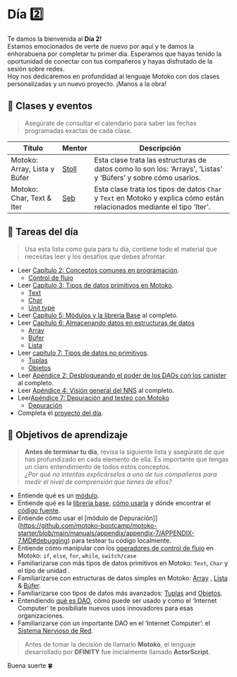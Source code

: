 # Día 2️⃣
Te damos la bienvenida al **Día 2!** <br/>
Estamos emocionados de verte de nuevo por aquí y te damos la enhorabuena por completar tu primer día. Esperamos que hayas tenido la oportunidad de conectar con tus compañeros y hayas disfrutado de la sesión sobre redes. <br/>
Hoy nos dedicaremos en profundidad al lenguaje Motoko con dos clases personalizadas y un nuevo proyecto. ¡Manos a la obra!
## 🍿 Clases y eventos
> Asegúrate de consultar el calendario para saber las fechas programadas exactas de cada clase.

| Título | Mentor |  Descripción|
|-----------------|-----------------|-----------------|
 Motoko: Array, Lista y Búfer | <a href="https://twitter.com/mariano_stoll" target="_blank"> Stoll </a> | Esta clase trata las estructuras de datos como lo son los: ‘Arrays’, ‘Listas’ y ‘Búfers’ y sobre cómo usarlos. 
| Motoko: Char, Text & Iter | <a href="https://twitter.com/seb_icp" target="_blank"> Seb  </a> | Esta clase trata los tipos de datos `Char` y `Text` en Motoko y explica cómo están relacionados mediante el tipo ‘Iter’.
##  🧭 Tareas del día
> Usa esta lista como guía para tu día, contiene todo el material que necesitas leer y los desafíos que debes afrontar.
- Leer [Capítulo 2: Conceptos comunes en programación](../../manuals/capítulos/capítulo-2/capítulo-2.MD).
    - [Control de flujo](https://github.com/motoko-bootcamp/motoko-starter/blob/main/manuals/capítulos/capítulo-2/capítulo-2.MD#%EF%B8%8F-control-flow)
- Leer [Capítulo 3: Tipos de datos primitivos en Motoko](../../manuals/capítulos/capítulo-3/capítulo-3.MD).
    - [Text](https://github.com/motoko-bootcamp/motoko-starter/blob/main/manuals/capítulos/capítulo-3/capítulo-3.MD#-text)
    - [Char](https://github.com/motoko-bootcamp/motoko-starter/blob/main/manuals/capítulos/capítulo-3/capítulo-3.MD#-char)
    - [Unit type](https://github.com/motoko-bootcamp/motoko-starter/blob/main/manuals/capítulos/capítulo-3/capítulo-3.MD#-unit-type)
- Leer [Capítulo 5: Módulos y la librería Base](../../manuals/capítulos/capítulo-5/capítulo-5.MD)  al completo.
- Leer [Capítulo 6: Almacenando datos en estructuras de datos](../../manuals/capítulos/capítulo-6/capítulo-6.MD)
    - [Array](https://github.com/motoko-bootcamp/motoko-starter/blob/main/manuals/capítulos/capítulo-6/capítulo-6.MD#%EF%B8%8F-array)
    - [Búfer](https://github.com/motoko-bootcamp/motoko-starter/blob/main/manuals/capítulos/capítulo-6/capítulo-6.MD#-buffer)
    - [Lista](https://github.com/motoko-bootcamp/motoko-starter/blob/main/manuals/capítulos/capítulo-6/capítulo-6.MD#-list)
- Leer [capítulo 7: Tipos de datos no primitivos](../../manuals/capítulos/capítulo-7/capítulo-7.MD).
    - [Tuplas](https://github.com/motoko-bootcamp/motoko-starter/blob/main/manuals/capítulos/capítulo-7/capítulo-7.MD#-tuples)
    - [Objetos](https://github.com/motoko-bootcamp/motoko-starter/blob/main/manuals/capítulos/capítulo-7/capítulo-7.MD#-objects)
- Leer [Apéndice 2: Desbloqueando el poder de los DAOs con los canister](../../manuals/appendix/appendix-2/APPENDIX-2.MD) al completo.
- Leer [Apéndice 4: Visión general del NNS](../../manuals/appendix/appendix-4/APPENDIX-4.MD) al completo.
- Leer[Apéndice 7: Depuración and testeo con Motoko](../../manuals/appendix/appendix-7/APPENDIX-7.MD)
    - [Depuración](https://github.com/motoko-bootcamp/motoko-starter/blob/main/manuals/appendix/appendix-7/APPENDIX-7.MD#debugging)
- Completa el [proyecto del día](./project/README.MD).
## 🎯 Objetivos de aprendizaje
> **Antes de terminar tu día**, revisa la siguiente lista y asegúrate de que has profundizado en cada elemento de ella. Es importante que tengas un claro entendimiento de todos estos conceptos. <br/> <i> ¿Por qué no intentas explicárselos a uno de tus compañeros para medir el nivel de comprensión que tienes de ellos? </i>

- Entiende qué es un [módulo](https://github.com/motoko-bootcamp/motoko-starter/blob/main/manuals/capítulos/capítulo-5/capítulo-5.MD#-modules).
- Entiende qué es la [librería base](https://github.com/motoko-bootcamp/motoko-starter/blob/main/manuals/capítulos/capítulo-5/capítulo-5.MD#-the-base-library), [cómo usarla](https://github.com/motoko-bootcamp/motoko-starter/blob/main/manuals/capítulos/capítulo-5/capítulo-5.MD#importing-from-the-base-library) y dónde encontrar el [código fuente](https://github.com/dfinity/motoko-base). 
- Entiende cómo usar el [módulo de Depuración]](https://github.com/motoko-bootcamp/motoko-starter/blob/main/manuals/appendix/appendix-7/APPENDIX-7.MD#debugging) para testear tu código localmente.
- Entiende cómo manipular con los [operadores de control de flujo](https://github.com/motoko-bootcamp/motoko-starter/blob/main/manuals/capítulos/capítulo-2/capítulo-2.MD#%EF%B8%8F-control-flow) en Motoko: `if`, `else`, `for`, `while`, `switch/case`
- Familiarizarse con más tipos de datos primitivos en Motoko: `Text`, `Char` y el tipo de unidad .
- Familiarizarse con estructuras de datos simples en Motoko: [Array](https://github.com/motoko-bootcamp/motoko-starter/blob/main/manuals/capítulos/capítulo-6/capítulo-6.MD#%EF%B8%8F-array) , [Lista](https://github.com/motoko-bootcamp/motoko-starter/blob/main/manuals/capítulos/capítulo-6/capítulo-6.MD#-list) & [Búfer](https://github.com/motoko-bootcamp/motoko-starter/blob/main/manuals/capítulos/capítulo-6/capítulo-6.MD#-buffer).
- Familiarizarse con tipos de datos más avanzados: [Tuplas](https://github.com/motoko-bootcamp/motoko-starter/blob/main/manuals/capítulos/capítulo-7/capítulo-7.MD#-tuples) and [Objetos](https://github.com/motoko-bootcamp/motoko-starter/blob/main/manuals/capítulos/capítulo-7/capítulo-7.MD#-objects).
- Entendiendo [qué es DAO](../../manuals/appendix/appendix-2/APPENDIX-2.MD), cómo puede ser usado y como el ‘Internet Computer’ te posibiliate nuevos usos innovadores para esas organizaciones.
- Familiarizarse con un importante DAO en el ‘Internet Computer’: el [Sistema Nervioso de Red](https://github.com/motoko-bootcamp/motoko-starter/blob/main/manuals/appendix/appendix-4/APPENDIX-4.MD).

> Antes de tomar la decisión de llamarlo **Motoko**, el lenguaje desarrollado por  **DFINITY** fue inicialmente llamado **ActorScript**. 

Buena suerte 🍀

